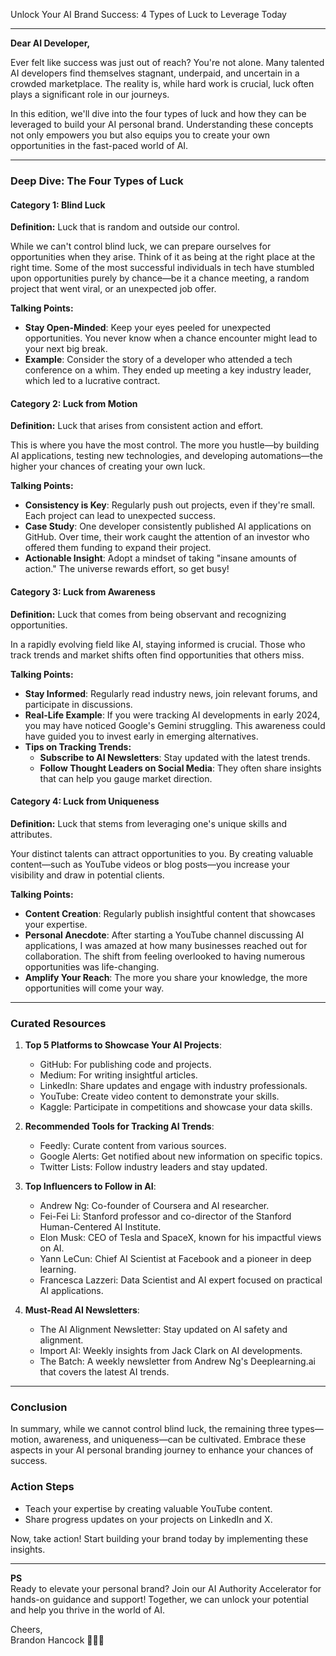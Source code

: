 Unlock Your AI Brand Success: 4 Types of Luck to Leverage Today  

---

**Dear AI Developer,**

Ever felt like success was just out of reach? You're not alone. Many talented AI developers find themselves stagnant, underpaid, and uncertain in a crowded marketplace. The reality is, while hard work is crucial, luck often plays a significant role in our journeys.

In this edition, we'll dive into the four types of luck and how they can be leveraged to build your AI personal brand. Understanding these concepts not only empowers you but also equips you to create your own opportunities in the fast-paced world of AI.

---

### **Deep Dive: The Four Types of Luck**

#### **Category 1: Blind Luck**  
**Definition:** Luck that is random and outside our control.  

While we can't control blind luck, we can prepare ourselves for opportunities when they arise. Think of it as being at the right place at the right time. Some of the most successful individuals in tech have stumbled upon opportunities purely by chance—be it a chance meeting, a random project that went viral, or an unexpected job offer.

**Talking Points:**
- **Stay Open-Minded**: Keep your eyes peeled for unexpected opportunities. You never know when a chance encounter might lead to your next big break.
- **Example**: Consider the story of a developer who attended a tech conference on a whim. They ended up meeting a key industry leader, which led to a lucrative contract.

#### **Category 2: Luck from Motion**  
**Definition:** Luck that arises from consistent action and effort.  

This is where you have the most control. The more you hustle—by building AI applications, testing new technologies, and developing automations—the higher your chances of creating your own luck.

**Talking Points:**
- **Consistency is Key**: Regularly push out projects, even if they're small. Each project can lead to unexpected success.
- **Case Study**: One developer consistently published AI applications on GitHub. Over time, their work caught the attention of an investor who offered them funding to expand their project.
- **Actionable Insight**: Adopt a mindset of taking "insane amounts of action." The universe rewards effort, so get busy!

#### **Category 3: Luck from Awareness**  
**Definition:** Luck that comes from being observant and recognizing opportunities.  

In a rapidly evolving field like AI, staying informed is crucial. Those who track trends and market shifts often find opportunities that others miss.

**Talking Points:**
- **Stay Informed**: Regularly read industry news, join relevant forums, and participate in discussions.
- **Real-Life Example**: If you were tracking AI developments in early 2024, you may have noticed Google's Gemini struggling. This awareness could have guided you to invest early in emerging alternatives.
- **Tips on Tracking Trends:**  
  - **Subscribe to AI Newsletters**: Stay updated with the latest trends.  
  - **Follow Thought Leaders on Social Media**: They often share insights that can help you gauge market direction.

#### **Category 4: Luck from Uniqueness**  
**Definition:** Luck that stems from leveraging one's unique skills and attributes.  

Your distinct talents can attract opportunities to you. By creating valuable content—such as YouTube videos or blog posts—you increase your visibility and draw in potential clients.

**Talking Points:**
- **Content Creation**: Regularly publish insightful content that showcases your expertise.
- **Personal Anecdote**: After starting a YouTube channel discussing AI applications, I was amazed at how many businesses reached out for collaboration. The shift from feeling overlooked to having numerous opportunities was life-changing.
- **Amplify Your Reach**: The more you share your knowledge, the more opportunities will come your way.

---

### **Curated Resources**

1. **Top 5 Platforms to Showcase Your AI Projects**:  
   - GitHub: For publishing code and projects.  
   - Medium: For writing insightful articles.  
   - LinkedIn: Share updates and engage with industry professionals.  
   - YouTube: Create video content to demonstrate your skills.  
   - Kaggle: Participate in competitions and showcase your data skills.

2. **Recommended Tools for Tracking AI Trends**:  
   - Feedly: Curate content from various sources.  
   - Google Alerts: Get notified about new information on specific topics.  
   - Twitter Lists: Follow industry leaders and stay updated.

3. **Top Influencers to Follow in AI**:  
   - Andrew Ng: Co-founder of Coursera and AI researcher.  
   - Fei-Fei Li: Stanford professor and co-director of the Stanford Human-Centered AI Institute.  
   - Elon Musk: CEO of Tesla and SpaceX, known for his impactful views on AI.  
   - Yann LeCun: Chief AI Scientist at Facebook and a pioneer in deep learning.  
   - Francesca Lazzeri: Data Scientist and AI expert focused on practical AI applications.

4. **Must-Read AI Newsletters**:  
   - The AI Alignment Newsletter: Stay updated on AI safety and alignment.  
   - Import AI: Weekly insights from Jack Clark on AI developments.  
   - The Batch: A weekly newsletter from Andrew Ng's Deeplearning.ai that covers the latest AI trends.

---

### **Conclusion**

In summary, while we cannot control blind luck, the remaining three types—motion, awareness, and uniqueness—can be cultivated. Embrace these aspects in your AI personal branding journey to enhance your chances of success. 

### **Action Steps**
- Teach your expertise by creating valuable YouTube content.
- Share progress updates on your projects on LinkedIn and X.

Now, take action! Start building your brand today by implementing these insights.

---

**PS**  
Ready to elevate your personal brand? Join our AI Authority Accelerator for hands-on guidance and support! Together, we can unlock your potential and help you thrive in the world of AI.

Cheers,  
Brandon Hancock 👨‍💻🥂